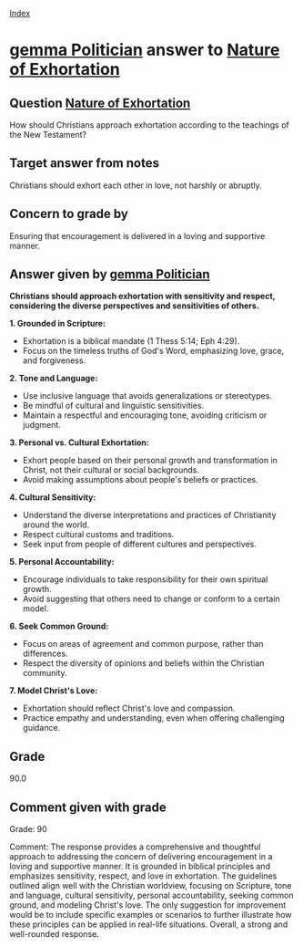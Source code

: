 
[Index](../../index.md)
# [gemma Politician](../../answering_models/gemma_Politician.md) answer to [Nature of Exhortation](../../questions/Nature_of_Exhortation.md)

## Question [Nature of Exhortation](../../questions/Nature_of_Exhortation.md)
How should Christians approach exhortation according to the teachings of the New Testament?

## Target answer from notes
Christians should exhort each other in love, not harshly or abruptly.

## Concern to grade by
Ensuring that encouragement is delivered in a loving and supportive manner.

## Answer given by [gemma Politician](../../answering_models/gemma_Politician.md)
**Christians should approach exhortation with sensitivity and respect, considering the diverse perspectives and sensitivities of others.**

**1. Grounded in Scripture:**

* Exhortation is a biblical mandate (1 Thess 5:14; Eph 4:29).
* Focus on the timeless truths of God's Word, emphasizing love, grace, and forgiveness.

**2. Tone and Language:**

* Use inclusive language that avoids generalizations or stereotypes.
* Be mindful of cultural and linguistic sensitivities.
* Maintain a respectful and encouraging tone, avoiding criticism or judgment.

**3. Personal vs. Cultural Exhortation:**

* Exhort people based on their personal growth and transformation in Christ, not their cultural or social backgrounds.
* Avoid making assumptions about people's beliefs or practices.

**4. Cultural Sensitivity:**

* Understand the diverse interpretations and practices of Christianity around the world.
* Respect cultural customs and traditions.
* Seek input from people of different cultures and perspectives.

**5. Personal Accountability:**

* Encourage individuals to take responsibility for their own spiritual growth.
* Avoid suggesting that others need to change or conform to a certain model.

**6. Seek Common Ground:**

* Focus on areas of agreement and common purpose, rather than differences.
* Respect the diversity of opinions and beliefs within the Christian community.

**7. Model Christ's Love:**

* Exhortation should reflect Christ's love and compassion.
* Practice empathy and understanding, even when offering challenging guidance.

## Grade
90.0

## Comment given with grade
Grade: 90

Comment: The response provides a comprehensive and thoughtful approach to addressing the concern of delivering encouragement in a loving and supportive manner. It is grounded in biblical principles and emphasizes sensitivity, respect, and love in exhortation. The guidelines outlined align well with the Christian worldview, focusing on Scripture, tone and language, cultural sensitivity, personal accountability, seeking common ground, and modeling Christ's love. The only suggestion for improvement would be to include specific examples or scenarios to further illustrate how these principles can be applied in real-life situations. Overall, a strong and well-rounded response.
